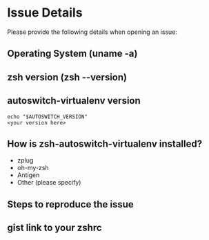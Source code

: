 # Issue Details

Please provide the following details when opening an issue:

## Operating System (uname -a)

## zsh version (zsh --version)

## autoswitch-virtualenv version

```
echo "$AUTOSWITCH_VERSION"
<your version here>
```

## How is zsh-autoswitch-virtualenv installed?

<!-- Remove the ones that do not apply !-->

- zplug
- oh-my-zsh
- Antigen
- Other (please specify)

## Steps to reproduce the issue

## gist link to your zshrc
